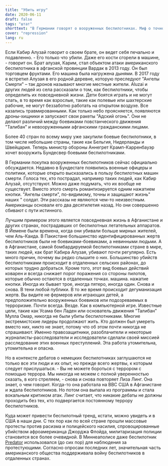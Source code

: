 ```yaml
---
title: "Убить игру"
date: 2020-06-11
draft: false
tags: "штат"
shorttext: "В Германии говорят о вооруженных беспилотниках. Миф о точном убийстве без слышания голосов жертв."
cover: "repression"
lang: ru
---
```


Если Кабир Алузай говорит о своем брате, он ведет себя печально и подавленно. - Его только что убили. Даже его кости сгорели в машине, - говорит он. Брат алузая, Карим, стал объектом атаки американского беспилотника в афганской провинции Вардак в 2013 году. Он был торговцем фруктами. Его машина была нагружена дынями. В 2017 году я встретил Алузая в его родной деревне, которую преследуют "Ангелы Смерти" – так дронов называют многие местные жители. Aluzai и других людей из села рассказали о том, как беспилотники, чтобы определить их повседневной жизни. Дети боятся играть и не могут спать, в то время как взрослые, такие как полевые или шахтерские рабочие, не могут беззаботно работать на открытом воздухе. Все казались травмированными. Как только небо проясняется, появляются дроны-хищники и запускают свои ракеты "Адский огонь". Они не делают различий между боевиками повстанческого движения "Талибан" и невооруженными афганскими гражданскими лицами.

Более 40 стран по всему миру уже закупили боевые беспилотники, в том числе небольшие страны, такие как Бельгия, Нидерланды и Швейцария. Теперь министр обороны Аннегрет Крамп-Карренбауэр хочет вооружить Бундесвер боевыми беспилотниками.

В Германии покупка вооруженных беспилотников сейчас официально обсуждается. Недавно в Бундестаге появились военные офицеры и политики, которые открыто высказались в пользу беспилотных машин смерти. Голоса тех, кто пострадал, например таких людей, как Кабир Алузай, отсутствуют. Можно даже подумать, что их вообще не существует. Вместо этого смерть романтизируется одним нажатием кнопки. "Ангелы смерти", по-видимому, точны и защищают жизнь" наших " солдат. Эти рассказы не являются чем-то неизвестным. Американцы основали его два десятилетия назад. Но они совершенно сбивают с пути истинного.

Лучшим примером этого является повседневная жизнь в Афганистане и других странах, пострадавших от беспилотных летательных аппаратов. В Йемене были времена, когда они убивали больше мирных жителей, чем Аль-Каида. В Пакистане большинство идентифицированных жертв беспилотников были не боевиками-боевиками, а невинными людьми. А в Афганистане, самой бомбардируемой беспилотниками стране в мире, таких людей, как брат Кабира Алузая, убивают почти регулярно. Есть много причин, почему вы редко слышите о них. Большинство убийств беспилотниками происходит в отдаленных сельских районах, до которых трудно добраться. Кроме того, этот вид боевых действий коварен и всегда снижает порог поражения со стороны пилотов, которые обычно остаются в отдаленных точках. машина. нажатие кнопки. Иногда их бывает трое, иногда пятеро, иногда один. Снова и снова. В тени любой публики. В то же время происходит дегуманизация жертв. Вы видите не фермеров или играющих детей, а предположительно вооруженных боевиков или подозреваемых в терроризме. Почти всегда. Везде. Как в компьютерной игре. Известные цели, такие как Усама бен Ладен или основатель движения "Талибан" Мулла Омар, никогда не были убиты беспилотниками. Многие экстремистские лидеры продолжают жить. Кто должен был умереть вместо них, никто не знает, потому что об этом почти никогда не спрашивают. Именно правозащитники, разоблачители и некоторые журналисты-расследователи и исследователи сделали своей миссией расследование этих военных преступлений. Эта работа утомительна, утомительна и опасна.

Но в контексте дебатов о немецких беспилотниках заглушаются не только все эти люди и их опыт, но прежде всего жертвы, к которым следует прислушаться. - Вы не можете бороться с террором с помощью террора. Мы никогда не можем с полной уверенностью сказать, в кого стреляем, - снова и снова повторяет Лиза Линг. Она знает, о чем говорит. Когда-то она работала на ВВС США в Афганистане и ждала беспилотников. Но потом она выпала из программы и стала вокальным критиком атак. Линг считает, что никакие дебаты не должны проходить без тех, кто подвергается постоянному террору беспилотников.

Куда может привести беспилотный тренд, кстати, можно увидеть и в США в наши дни. С тех пор как по всей стране прошли массовые протесты против расизма и полицейского насилия, спровоцированные убийством афроамериканца Джорджа Флойда, милитаризация полиции становится все более очевидной. В Миннеаполисе даже беспилотник [Predator](https://www.forbes.com/sites/krisholt/2020/05/29/cbp-predator-drone-minneapolis-george-floyd-aclu/#1d916b5040fa "CBP Flew A Predator Drone Over Minneapolis Amid George Floyd Protests") использовался (до сих пор) для наблюдения за протестующими. Согласно опросам последних лет, значительная часть американского общества поддерживала войну беспилотников в отдаленных странах.
